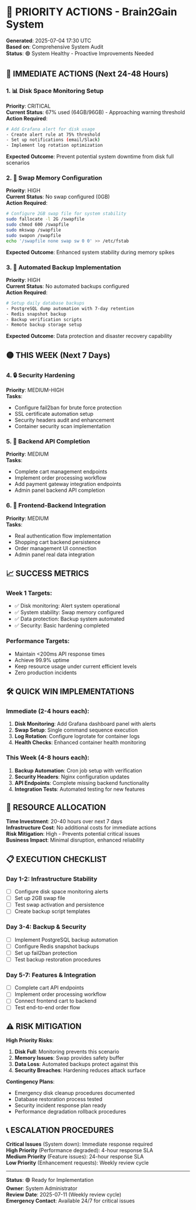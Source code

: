 # 🚨 PRIORITY ACTIONS - Brain2Gain System

**Generated**: 2025-07-04 17:30 UTC  
**Based on**: Comprehensive System Audit  
**Status**: 🟢 System Healthy - Proactive Improvements Needed  

## 🔴 IMMEDIATE ACTIONS (Next 24-48 Hours)

### 1. 📊 Disk Space Monitoring Setup
**Priority**: CRITICAL  
**Current Status**: 67% used (64GB/96GB) - Approaching warning threshold  
**Action Required**:
```bash
# Add Grafana alert for disk usage
- Create alert rule at 75% threshold
- Set up notifications (email/Slack)
- Implement log rotation optimization
```
**Expected Outcome**: Prevent potential system downtime from disk full scenarios

### 2. 💾 Swap Memory Configuration  
**Priority**: HIGH  
**Current Status**: No swap configured (0GB)  
**Action Required**:
```bash
# Configure 2GB swap file for system stability
sudo fallocate -l 2G /swapfile
sudo chmod 600 /swapfile
sudo mkswap /swapfile
sudo swapon /swapfile
echo '/swapfile none swap sw 0 0' >> /etc/fstab
```
**Expected Outcome**: Enhanced system stability during memory spikes

### 3. 🔄 Automated Backup Implementation
**Priority**: HIGH  
**Current Status**: No automated backups configured  
**Action Required**:
```bash
# Setup daily database backups
- PostgreSQL dump automation with 7-day retention
- Redis snapshot backup
- Backup verification scripts
- Remote backup storage setup
```
**Expected Outcome**: Data protection and disaster recovery capability

## 🟡 THIS WEEK (Next 7 Days)

### 4. 🔒 Security Hardening
**Priority**: MEDIUM-HIGH  
**Tasks**:
- Configure fail2ban for brute force protection
- SSL certificate automation setup
- Security headers audit and enhancement
- Container security scan implementation

### 5. 🚀 Backend API Completion
**Priority**: MEDIUM  
**Tasks**:
- Complete cart management endpoints
- Implement order processing workflow  
- Add payment gateway integration endpoints
- Admin panel backend API completion

### 6. 🔗 Frontend-Backend Integration
**Priority**: MEDIUM  
**Tasks**:
- Real authentication flow implementation
- Shopping cart backend persistence
- Order management UI connection
- Admin panel real data integration

## 📈 SUCCESS METRICS

### Week 1 Targets:
- ✅ Disk monitoring: Alert system operational
- ✅ System stability: Swap memory configured
- ✅ Data protection: Backup system automated
- ✅ Security: Basic hardening completed

### Performance Targets:
- Maintain <200ms API response times
- Achieve 99.9% uptime
- Keep resource usage under current efficient levels
- Zero production incidents

## 🛠️ QUICK WIN IMPLEMENTATIONS

### Immediate (2-4 hours each):
1. **Disk Monitoring**: Add Grafana dashboard panel with alerts
2. **Swap Setup**: Single command sequence execution
3. **Log Rotation**: Configure logrotate for container logs
4. **Health Checks**: Enhanced container health monitoring

### This Week (4-8 hours each):
1. **Backup Automation**: Cron job setup with verification
2. **Security Headers**: Nginx configuration updates  
3. **API Endpoints**: Complete missing backend functionality
4. **Integration Tests**: Automated testing for new features

## 🎯 RESOURCE ALLOCATION

**Time Investment**: 20-40 hours over next 7 days  
**Infrastructure Cost**: No additional costs for immediate actions  
**Risk Mitigation**: High - Prevents potential critical issues  
**Business Impact**: Minimal disruption, enhanced reliability  

## 📋 EXECUTION CHECKLIST

### Day 1-2: Infrastructure Stability
- [ ] Configure disk space monitoring alerts
- [ ] Set up 2GB swap file
- [ ] Test swap activation and persistence
- [ ] Create backup script templates

### Day 3-4: Backup & Security  
- [ ] Implement PostgreSQL backup automation
- [ ] Configure Redis snapshot backups
- [ ] Set up fail2ban protection
- [ ] Test backup restoration procedures

### Day 5-7: Features & Integration
- [ ] Complete cart API endpoints
- [ ] Implement order processing workflow
- [ ] Connect frontend cart to backend
- [ ] Test end-to-end order flow

## ⚠️ RISK MITIGATION

**High Priority Risks**:
1. **Disk Full**: Monitoring prevents this scenario
2. **Memory Issues**: Swap provides safety buffer  
3. **Data Loss**: Automated backups protect against this
4. **Security Breaches**: Hardening reduces attack surface

**Contingency Plans**:
- Emergency disk cleanup procedures documented
- Database restoration process tested
- Security incident response plan ready
- Performance degradation rollback procedures

## 📞 ESCALATION PROCEDURES

**Critical Issues** (System down): Immediate response required  
**High Priority** (Performance degraded): 4-hour response SLA  
**Medium Priority** (Feature issues): 24-hour response SLA  
**Low Priority** (Enhancement requests): Weekly review cycle  

---

**Status**: 🟢 Ready for Implementation  
**Owner**: System Administrator  
**Review Date**: 2025-07-11 (Weekly review cycle)  
**Emergency Contact**: Available 24/7 for critical issues